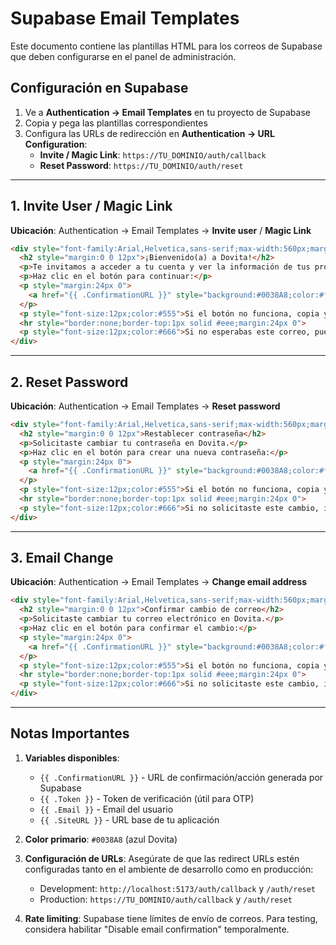 # Supabase Email Templates

Este documento contiene las plantillas HTML para los correos de Supabase que deben configurarse en el panel de administración.

## Configuración en Supabase

1. Ve a **Authentication → Email Templates** en tu proyecto de Supabase
2. Copia y pega las plantillas correspondientes
3. Configura las URLs de redirección en **Authentication → URL Configuration**:
   - **Invite / Magic Link**: `https://TU_DOMINIO/auth/callback`
   - **Reset Password**: `https://TU_DOMINIO/auth/reset`

---

## 1. Invite User / Magic Link

**Ubicación**: Authentication → Email Templates → **Invite user** / **Magic Link**

```html
<div style="font-family:Arial,Helvetica,sans-serif;max-width:560px;margin:0 auto;padding:24px;line-height:1.5;color:#111">
  <h2 style="margin:0 0 12px">¡Bienvenido(a) a Dovita!</h2>
  <p>Te invitamos a acceder a tu cuenta y ver la información de tus proyectos.</p>
  <p>Haz clic en el botón para continuar:</p>
  <p style="margin:24px 0">
    <a href="{{ .ConfirmationURL }}" style="background:#0038A8;color:#fff;text-decoration:none;padding:12px 18px;border-radius:8px;display:inline-block">Entrar a Dovita</a>
  </p>
  <p style="font-size:12px;color:#555">Si el botón no funciona, copia y pega este enlace en tu navegador:<br>{{ .ConfirmationURL }}</p>
  <hr style="border:none;border-top:1px solid #eee;margin:24px 0">
  <p style="font-size:12px;color:#666">Si no esperabas este correo, puedes ignorarlo.</p>
</div>
```

---

## 2. Reset Password

**Ubicación**: Authentication → Email Templates → **Reset password**

```html
<div style="font-family:Arial,Helvetica,sans-serif;max-width:560px;margin:0 auto;padding:24px;line-height:1.5;color:#111">
  <h2 style="margin:0 0 12px">Restablecer contraseña</h2>
  <p>Solicitaste cambiar tu contraseña en Dovita.</p>
  <p>Haz clic en el botón para crear una nueva contraseña:</p>
  <p style="margin:24px 0">
    <a href="{{ .ConfirmationURL }}" style="background:#0038A8;color:#fff;text-decoration:none;padding:12px 18px;border-radius:8px;display:inline-block">Crear nueva contraseña</a>
  </p>
  <p style="font-size:12px;color:#555">Si el botón no funciona, copia y pega este enlace en tu navegador:<br>{{ .ConfirmationURL }}</p>
  <hr style="border:none;border-top:1px solid #eee;margin:24px 0">
  <p style="font-size:12px;color:#666">Si no solicitaste este cambio, ignora este correo.</p>
</div>
```

---

## 3. Email Change

**Ubicación**: Authentication → Email Templates → **Change email address**

```html
<div style="font-family:Arial,Helvetica,sans-serif;max-width:560px;margin:0 auto;padding:24px;line-height:1.5;color:#111">
  <h2 style="margin:0 0 12px">Confirmar cambio de correo</h2>
  <p>Solicitaste cambiar tu correo electrónico en Dovita.</p>
  <p>Haz clic en el botón para confirmar el cambio:</p>
  <p style="margin:24px 0">
    <a href="{{ .ConfirmationURL }}" style="background:#0038A8;color:#fff;text-decoration:none;padding:12px 18px;border-radius:8px;display:inline-block">Confirmar cambio</a>
  </p>
  <p style="font-size:12px;color:#555">Si el botón no funciona, copia y pega este enlace en tu navegador:<br>{{ .ConfirmationURL }}</p>
  <hr style="border:none;border-top:1px solid #eee;margin:24px 0">
  <p style="font-size:12px;color:#666">Si no solicitaste este cambio, ignora este correo y tu cuenta permanecerá segura.</p>
</div>
```

---

## Notas Importantes

1. **Variables disponibles**:
   - `{{ .ConfirmationURL }}` - URL de confirmación/acción generada por Supabase
   - `{{ .Token }}` - Token de verificación (útil para OTP)
   - `{{ .Email }}` - Email del usuario
   - `{{ .SiteURL }}` - URL base de tu aplicación

2. **Color primario**: `#0038A8` (azul Dovita)

3. **Configuración de URLs**: Asegúrate de que las redirect URLs estén configuradas tanto en el ambiente de desarrollo como en producción:
   - Development: `http://localhost:5173/auth/callback` y `/auth/reset`
   - Production: `https://TU_DOMINIO/auth/callback` y `/auth/reset`

4. **Rate limiting**: Supabase tiene límites de envío de correos. Para testing, considera habilitar "Disable email confirmation" temporalmente.
